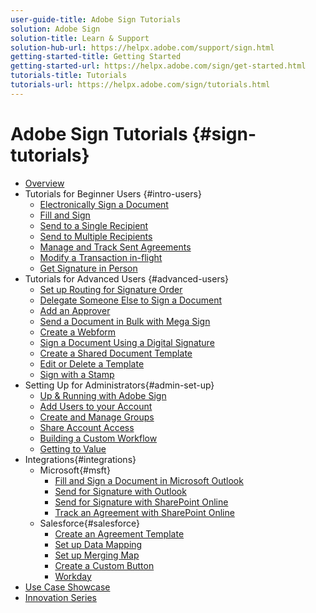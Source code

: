 ```yaml
---
user-guide-title: Adobe Sign Tutorials
solution: Adobe Sign
solution-title: Learn & Support
solution-hub-url: https://helpx.adobe.com/support/sign.html
getting-started-title: Getting Started
getting-started-url: https://helpx.adobe.com/sign/get-started.html
tutorials-title: Tutorials
tutorials-url: https://helpx.adobe.com/sign/tutorials.html
---
```


# Adobe Sign Tutorials {#sign-tutorials}

+ [Overview](overview.md)
+ Tutorials for Beginner Users {#intro-users}
  + [Electronically Sign a Document](sign-beginner-tutorials/elecsigndoc.md)
  + [Fill and Sign](sign-beginner-tutorials/fillnsign.md)
  + [Send to a Single Recipient](sign-beginner-tutorials/sendtosinglerecipient.md)
  + [Send to Multiple Recipients](sign-beginner-tutorials/sendtomultiplerecipients.md)
  + [Manage and Track Sent Agreements](sign-beginner-tutorials/manageandtrack.md)
  + [Modify a Transaction in-flight](sign-beginner-tutorials/modifyinflight.md)
  + [Get Signature in Person](sign-beginner-tutorials/signinperson.md)
+ Tutorials for Advanced Users {#advanced-users}
  + [Set up Routing for Signature Order](settinguprouting.md)
  + [Delegate Someone Else to Sign a Document](delegatesign.md)
  + [Add an Approver](addapprover.md)
  + [Send a Document in Bulk with Mega Sign](megasign.md)
  + [Create a Webform](webform.md)
  + [Sign a Document Using a Digital Signature](digitalsign.md)
  + [Create a Shared Document Template](createtemplate.md)
  + [Edit or Delete a Template](edittemplate.md)
  + [Sign with a Stamp](stampsign.md)
+ Setting Up for Administrators{#admin-set-up}
  + [Up & Running with Adobe Sign](up-and-running-admin.md)
  + [Add Users to your Account](add-users-to-your-account.md)
  + [Create and Manage Groups](create-and-manage-groups.md)
  + [Share Account Access](share-account-access.md)
  + [Building a Custom Workflow](building-a-custom-workflow.md)
  + [Getting to Value](valueadmin.md)
+ Integrations{#integrations}
  + Microsoft{#msft}
    + [Fill and Sign a Document in Microsoft Outlook](fill-and-sign-doc-msft-outlook.md)
    + [Send for Signature with Outlook](send-for-signature-with-outlook.md)
    + [Send for Signature with SharePoint Online](send-for-signature-with-sharepoint-online.md)
    + [Track an Agreement with SharePoint Online](track-an-agreement-with-sharepoint-online.md)
  + Salesforce{#salesforce}
    + [Create an Agreement Template](create-an-agreement-template.md)
    + [Set up Data Mapping](set-up-data-mapping.md)
    + [Set up Merging Map](set-up-merging-map.md)
    + [Create a Custom Button](create-a-custom-button.md)
    + [Workday](workday.md)
+ [Use Case Showcase](use-case-showcase.md)
+ [Innovation Series](innovationseries.md)




